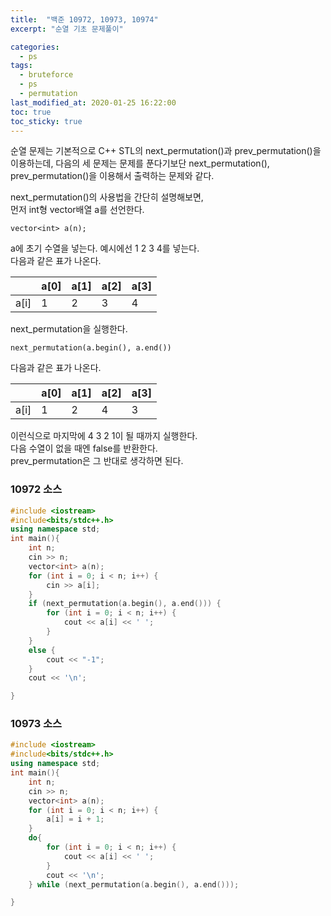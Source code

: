 ```yaml
---
title:  "백준 10972, 10973, 10974"
excerpt: "순열 기초 문제풀이"

categories:
  - ps
tags:
  - bruteforce
  - ps
  - permutation
last_modified_at: 2020-01-25 16:22:00
toc: true
toc_sticky: true
---
```


순열 문제는 기본적으로 C++ STL의 next_permutation()과 prev_permutation()을 이용하는데, 다음의 세 문제는 문제를 푼다기보단 next_permutation(), prev_permutation()을 이용해서 출력하는 문제와 같다.  

next_permutation()의 사용법을 간단히 설명해보면,   
먼저 int형 vector배열 a를 선언한다.   
```
vector<int> a(n);
```
a에 초기 수열을 넣는다. 예시에선 1 2 3 4를 넣는다.  
다음과 같은 표가 나온다.  
  
||a[0]|a[1]|a[2]|a[3]|
|---|---|---|---|---|
|a[i]|1|2|3|4|
  
next_permutation을 실행한다.  
```
next_permutation(a.begin(), a.end())
```
다음과 같은 표가 나온다. 
   
||a[0]|a[1]|a[2]|a[3]|
|---|---|---|---|---|
|a[i]|1|2|4|3|
   
이런식으로 마지막에 4 3 2 1이 될 때까지 실행한다.  
다음 수열이 없을 때엔 false를 반환한다.  
prev_permutation은 그 반대로 생각하면 된다.

### 10972 소스
```cpp
#include <iostream>
#include<bits/stdc++.h>
using namespace std;
int main(){
	int n;
	cin >> n;
	vector<int> a(n);
	for (int i = 0; i < n; i++) {
		cin >> a[i];
	}
	if (next_permutation(a.begin(), a.end())) {
		for (int i = 0; i < n; i++) {
			cout << a[i] << ' ';
		}
	}
	else {
		cout << "-1";
	}
	cout << '\n';

}
```

### 10973 소스
```cpp
#include <iostream>
#include<bits/stdc++.h>
using namespace std;
int main(){
	int n;
	cin >> n;
	vector<int> a(n);
	for (int i = 0; i < n; i++) {
		a[i] = i + 1;
	}
	do{
		for (int i = 0; i < n; i++) {
			cout << a[i] << ' ';
		}
		cout << '\n';
	} while (next_permutation(a.begin(), a.end()));

}
```


